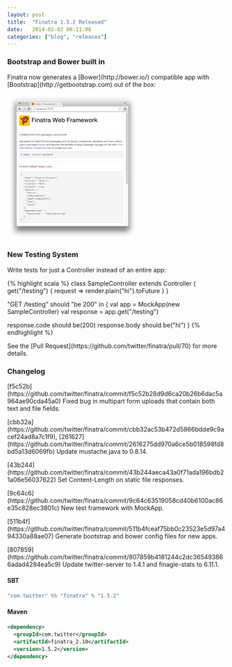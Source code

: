 ```yaml
---
layout: post
title:  "Finatra 1.5.2 Released"
date:   2014-02-02 06:11:00
categories: ["blog", "releases"]
---
```


### Bootstrap and Bower built in
<p class="lead">
Finatra now generates a [Bower](http://bower.io/) compatible app with 
[Bootstrap](http://getbootstrap.com) out of the box:

![Bower Screenshot](/assets/img/bower-screenshot.png)

### New Testing System
<p class="lead">
Write tests for just a Controller instead of an entire app:

{% highlight scala %}
class SampleController extends Controller {
  get("/testing") {
    request => render.plain("hi").toFuture
  }
}

"GET /testing" should "be 200" in {
  val app = MockApp(new SampleController)
  val response = app.get("/testing")
  
  response.code should be(200)
  response.body should be("hi")
}
{% endhighlight %}

<p class="lead">
See the [Pull Request](https://github.com/twitter/finatra/pull/70) for more details.

<br/>

### Changelog
<p class="lead">
[f5c52b](https://github.com/twitter/finatra/commit/f5c52b28d9d6ca20b26b6dac5a964ae90cda45a0) Fixed bug in multipart form uploads that contain both text and file fields.

<p class="lead">
[cbb32a](https://github.com/twitter/finatra/commit/cbb32ac53b472d5866bdde9c9acef24ad8a7c1f9), [261627](https://github.com/twitter/finatra/commit/2616275dd970a6ce5b018598fd8bd5a13d6069fb) Update mustache.java to 0.8.14.

<p class="lead">
[43b244](https://github.com/twitter/finatra/commit/43b244aeca43a0f71ada196bdb21a06e56037622) Set Content-Length on static file responses.

<p class="lead">
[9c64c6](https://github.com/twitter/finatra/commit/9c64c63519058cd40b6100ac86e35c828ec3801c) New test framework with MockApp.

<p class="lead">
[511b4f](https://github.com/twitter/finatra/commit/511b4fceaf75bb0c23523e5d97a494330a88ae07) Generate bootstrap and bower config files for new apps.

<p class="lead">
[807859](https://github.com/twitter/finatra/commit/807859b4181244c2dc365493866adad4284ea5c9) Update twitter-server to 1.4.1 and finagle-stats to 6.11.1.

<br/>

#### SBT

```scala
"com.twitter" %% "finatra" % "1.5.2"
```

#### Maven

```xml
<dependency>
  <groupId>com.twitter</groupId>
  <artifactId>finatra_2.10</artifactId>
  <version>1.5.2</version>
</dependency>
```













